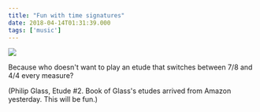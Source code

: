 ```yaml
---
title: "Fun with time signatures"
date: 2018-04-14T01:31:39.000
tags: ['music']
---
```


![](/images/2018/glass-etude.jpeg)

Because who doesn't want to play an etude that switches between 7/8 and 4/4 every measure?

(Philip Glass, Etude #2. Book of Glass's etudes arrived from Amazon yesterday. This will be fun.)
